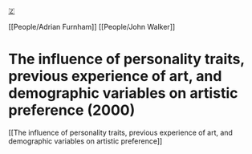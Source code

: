 [🇿](zotero://select/library/items/D48EZ7FH)

[[People/Adrian Furnham]] [[People/John Walker]] 
# The influence of personality traits, previous experience of art, and demographic variables on artistic preference (2000)

[[The influence of personality traits, previous experience of art, and demographic variables on artistic preference]]